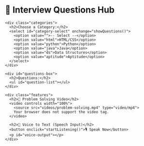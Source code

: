 <!DOCTYPE html>
<html lang="en">
<head>
  <meta charset="UTF-8" />
  <meta name="viewport" content="width=device-width, initial-scale=1.0" />
  <title>Interview Questions Website</title>
  <link rel="stylesheet" href="style.css" />
</head>
<body>
  <div class="container">
    <h1>💼 Interview Questions Hub</h1>

    <div class="categories">
      <h2>Choose a Category:</h2>
      <select id="category-select" onchange="showQuestions()">
        <option value="">-- Select --</option>
        <option value="html">HTML/CSS</option>
        <option value="python">Python</option>
        <option value="java">Java</option>
        <option value="ds">Data Structures</option>
        <option value="aptitude">Aptitude</option>
      </select>
    </div>

    <div id="questions-box">
      <h2>Questions:</h2>
      <ul id="question-list"></ul>
    </div>

    <div class="features">
      <h2>🧠 Problem Solving Video</h2>
      <video controls width="100%">
        <source src="videos/problem-solving.mp4" type="video/mp4">
        Your browser does not support the video tag.
      </video>

      <h2>🎤 Voice to Text (Speech Input)</h2>
      <button onclick="startListening()">🎙 Speak Now</button>
      <p id="voice-output"></p>
    </div>
  </div>

  <script src="script.js"></script>
</body>
</html>
